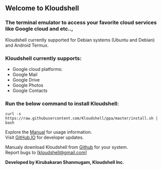 
Welcome to Kloudshell
---------------------

### The terminal emulator to access your favorite cloud services like Google cloud and etc..,

Kloudshell currently supported for Debian systems (Ubuntu and Debian) and Android Termux.  

### Kloudshell currently supports:
*   Google cloud platforms:
*   Google Mail
*   Google Drive
*   Google Photos
*   Google Contacts

### Run the below command to install Kloudshell:
`curl -s https://raw.githubusercontent.com/Kloudshell/ppa/master/install.sh | bash`
  
Explore the [Manual](http:///kloudshell.com/manual) for usage information.  
Visit [GitHub.IO](https://kloudshell.github.io/ppa) for developer updates.  
  
Manualy download Kloudshell from [Github](https://github.com/Kloudshell/ppa) for your system.  
Report bugs to [kloudshell@gmail.com]

**Developed by Kirubakaran Shanmugam, Kloudshell Inc.**
